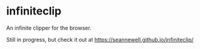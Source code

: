 # infiniteclip
An infinite clipper for the browser.

Still in progress, but check it out at https://seannewell.github.io/infiniteclip/
